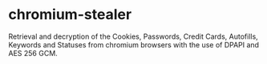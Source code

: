 # chromium-stealer
Retrieval and decryption of the Cookies, Passwords, Credit Cards, Autofills, Keywords and Statuses from chromium browsers with the use of DPAPI and AES 256 GCM.
